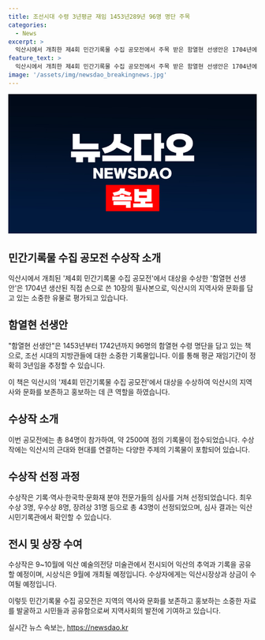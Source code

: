 ```yaml
---
title: 조선시대 수령 3년평균 재임 1453년289년 96명 명단 주목
categories:
  - News
excerpt: >
  익산시에서 개최한 제4회 민간기록물 수집 공모전에서 주목 받은 함열현 선생안은 1704년에 제작된 책으로, 직접 필사한 10장의 닥나무 재질 필사본이다. 이 책에는 96명의 전북 익산시 함열현 수령 명단이 포함되어 있으며, 조선 시대 289년 간 함열현을 다스린 수령들의 재임기간이 평균 3년으로 추정된다. 이 책은 제4회 민간기록물 수집 공모전에서 대상을 수상하였으며, 수상작은 9월에 열리는 전시회에서 공개될 예정이다.
feature_text: >
  익산시에서 개최한 제4회 민간기록물 수집 공모전에서 주목 받은 함열현 선생안은 1704년에 제작된 책으로, 직접 필사한 10장의 닥나무 재질 필사본이다. 이 책에는 96명의 전북 익산시 함열현 수령 명단이 포함되어 있으며, 조선 시대 289년 간 함열현을 다스린 수령들의 재임기간이 평균 3년으로 추정된다. 이 책은 제4회 민간기록물 수집 공모전에서 대상을 수상하였으며, 수상작은 9월에 열리는 전시회에서 공개될 예정이다.
image: '/assets/img/newsdao_breakingnews.jpg'
---
```


<p><img src="/assets/img/newsdao_breakingnews.jpg" alt="implanttips 속보" /></p>

<h2 data-ke-size="size26">민간기록물 수집 공모전 수상작 소개</h2>

<p data-ke-size="size16">익산시에서 개최된 '제4회 민간기록물 수집 공모전'에서 대상을 수상한 '함열현 선생안'은 1704년 생산된 직접 손으로 쓴 10장의 필사본으로, 익산시의 지역사와 문화를 담고 있는 소중한 유물로 평가되고 있습니다.</p>

<h2 data-ke-size="size26">함열현 선생안</h2>

<p data-ke-size="size16">"함열현 선생안"은 1453년부터 1742년까지 96명의 함열현 수령 명단을 담고 있는 책으로, 조선 시대의 지방관들에 대한 소중한 기록물입니다. 이를 통해 평균 재임기간이 정확히 3년임을 추정할 수 있습니다.</p>

<p data-ke-size="size16">이 책은 익산시의 '제4회 민간기록물 수집 공모전'에서 대상을 수상하여 익산시의 지역사와 문화를 보존하고 홍보하는 데 큰 역할을 하였습니다.</p>

<h2 data-ke-size="size26">수상작 소개</h2>

<p data-ke-size="size16">이번 공모전에는 총 84명이 참가하여, 약 2500여 점의 기록물이 접수되었습니다. 수상작에는 익산시의 근대와 현대를 연결하는 다양한 주제의 기록물이 포함되어 있습니다.</p>

<h2 data-ke-size="size26">수상작 선정 과정</h2>

<p data-ke-size="size16">수상작은 기록·역사·한국학·문화재 분야 전문가들의 심사를 거쳐 선정되었습니다. 최우수상 3명, 우수상 8명, 장려상 31명 등으로 총 43명이 선정되었으며, 심사 결과는 익산시민기록관에서 확인할 수 있습니다.</p>

<h2 data-ke-size="size26">전시 및 상장 수여</h2>

<p data-ke-size="size16">수상작은 9~10월에 익산 예술의전당 미술관에서 전시되어 익산의 추억과 기록을 공유할 예정이며, 시상식은 9월에 개최될 예정입니다. 수상자에게는 익산시장상과 상금이 수여될 예정입니다.</p>

<p data-ke-size="size16">이렇듯 민간기록물 수집 공모전은 지역의 역사와 문화를 보존하고 홍보하는 소중한 자료를 발굴하고 시민들과 공유함으로써 지역사회의 발전에 기여하고 있습니다.</p>
실시간 뉴스 속보는, <a href="https://newsdao.kr" rel="dofollow">https://newsdao.kr</a>


